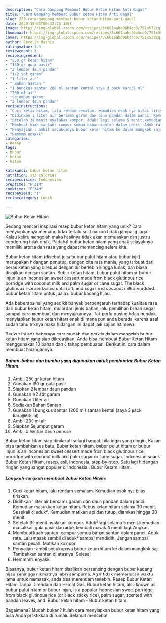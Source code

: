 ```yaml
---
description: "Cara Gampang Membuat Bubur Ketan Hitam Anti Gagal"
title: "Cara Gampang Membuat Bubur Ketan Hitam Anti Gagal"
slug: 253-cara-gampang-membuat-bubur-ketan-hitam-anti-gagal
date: 2020-10-03T00:32:23.166Z
image: https://img-global.cpcdn.com/recipes/3c661aabd96b4cc0/751x532cq70/bubur-ketan-hitam-foto-resep-utama.jpg
thumbnail: https://img-global.cpcdn.com/recipes/3c661aabd96b4cc0/751x532cq70/bubur-ketan-hitam-foto-resep-utama.jpg
cover: https://img-global.cpcdn.com/recipes/3c661aabd96b4cc0/751x532cq70/bubur-ketan-hitam-foto-resep-utama.jpg
author: Cecelia Mathis
ratingvalue: 3.9
reviewcount: 3
recipeingredient:
- "250 gr ketan hitam"
- "150 gr gula pasir"
- "2 lembar daun pandan"
- "1/2 sdt garam"
- "1 liter air"
- " Bahan Santan "
- "1 bungkus santan 200 ml santan kental saya 3 pack kara65 ml"
- "200 ml air"
- "Sejumput garam"
- "2 lembar daun pandan"
recipeinstructions:
- "Cuci ketan hitam, lalu rendam semalam. Kemudian esok nya bilas tiriskan."
- "Didihkan 1 liter air bersama garam dan daun pandan dalam panci. Kemudian masukkan ketan hitam. Rebus ketan hitam selama 30 menit. Sesekali di aduk². Kemudian matikan api dan tutup, diamkan hingga 30 menit"
- "Setelah 30 menit nyalakan kompor. Aduk² lagi selama 5 menit.kemudian masukkan gula pasir dan aduk kembali masak 5 menit lagi. Angkat."
- "Membuat kuah santan: campur semua bahan santan dalam panci. Aduk rata. Lalu masak sambil di aduk² sampai mendidih. Jangan sampai santan pecah. Matikan kompor"
- "Penyajian : ambil secukupnya bubur ketan hitam ke dalam mangkok saji. Tambahkan santan di atasnya. Selesai"
- "Hemmmm enyakk"
categories:
- Resep
tags:
- bubur
- ketan
- hitam

katakunci: bubur ketan hitam 
nutrition: 282 calories
recipecuisine: Indonesian
preptime: "PT21M"
cooktime: "PT34M"
recipeyield: "1"
recipecategory: Lunch

---
```



![Bubur Ketan Hitam](https://img-global.cpcdn.com/recipes/3c661aabd96b4cc0/751x532cq70/bubur-ketan-hitam-foto-resep-utama.jpg)

Sedang mencari inspirasi resep bubur ketan hitam yang unik? Cara menyiapkannya memang tidak terlalu sulit namun tidak gampang juga. Kalau keliru mengolah maka hasilnya tidak akan memuaskan dan justru cenderung tidak enak. Padahal bubur ketan hitam yang enak selayaknya memiliki aroma dan rasa yang dapat memancing selera kita.

Bubur ketan hitam (disebut juga bubur pulut hitam atau bubur injit) merupakan hidangan penutup, dengan cita rasa manis, yang terbuat dari beras ketan yang direbus dengan air berlebih hingga lunak, dan biasa disajikan dengan santan. Bubur ketan hitam, bubur pulut hitam or bubur injun is an Indonesian sweet dessert made from black glutinous rice porridge with coconut milk and palm sugar or cane sugar. The black glutinous rice are boiled until soft, and sugar and coconut milk are added. bubur ketan hitam untuk jualan. bubur kacang hijau.

Ada beberapa hal yang sedikit banyak berpengaruh terhadap kualitas rasa dari bubur ketan hitam, mulai dari jenis bahan, lalu pemilihan bahan segar sampai cara membuat dan menyajikannya. Tak perlu pusing kalau hendak menyiapkan bubur ketan hitam enak di mana pun anda berada, karena asal sudah tahu triknya maka hidangan ini dapat jadi sajian istimewa.


Berikut ini ada beberapa cara mudah dan praktis dalam mengolah bubur ketan hitam yang siap dikreasikan. Anda bisa membuat Bubur Ketan Hitam menggunakan 10 bahan dan 6 tahap pembuatan. Berikut ini cara dalam membuat hidangannya.

<!--inarticleads1-->

##### Bahan-bahan dan bumbu yang digunakan untuk pembuatan Bubur Ketan Hitam:

1. Ambil 250 gr ketan hitam
1. Gunakan 150 gr gula pasir
1. Siapkan 2 lembar daun pandan
1. Gunakan 1/2 sdt garam
1. Gunakan 1 liter air
1. Sediakan  Bahan Santan :
1. Gunakan 1 bungkus santan (200 ml) santan kental (saya 3 pack kara@65 ml)
1. Ambil 200 ml air
1. Siapkan Sejumput garam
1. Ambil 2 lembar daun pandan


Bubur ketan hitam siap dinikmati selagi hangat. bila ingin yang dingin, Kalian bisa tambahkan es batu. Bubur ketan hitam, bubur pulut hitam or bubur injun is an Indonesian sweet dessert made from black glutinous rice porridge with coconut milk and palm sugar or cane sugar. Indonesian snack Bubur Ketan Hitam, resep, asli, Indonesia, step-by-step. Satu lagi hidangan ringan yang sangat populer di Indonesia : Bubur Ketam Hitam. 

<!--inarticleads2-->

##### Langkah-langkah membuat Bubur Ketan Hitam:

1. Cuci ketan hitam, lalu rendam semalam. Kemudian esok nya bilas tiriskan.
1. Didihkan 1 liter air bersama garam dan daun pandan dalam panci. Kemudian masukkan ketan hitam. Rebus ketan hitam selama 30 menit. Sesekali di aduk². Kemudian matikan api dan tutup, diamkan hingga 30 menit
1. Setelah 30 menit nyalakan kompor. Aduk² lagi selama 5 menit.kemudian masukkan gula pasir dan aduk kembali masak 5 menit lagi. Angkat.
1. Membuat kuah santan: campur semua bahan santan dalam panci. Aduk rata. Lalu masak sambil di aduk² sampai mendidih. Jangan sampai santan pecah. Matikan kompor
1. Penyajian : ambil secukupnya bubur ketan hitam ke dalam mangkok saji. Tambahkan santan di atasnya. Selesai
1. Hemmmm enyakk


Biasanya, bubur ketan hitam disajikan bersanding dengan bubur kacang hijau sehingga nikmatnya lebih sempurna. Agar tidak memerlukan waktu lama untuk memasak, anda bisa merendam terlebih. Resep Bubur Ketan Hitam Tanpa Direndam dan Hemat Gas. Bubur ketan hitam, also known as bubur pulut hitam or bubur injun, is a popular Indonesian sweet porridge from black glutinous rice (or black sticky rice), palm sugar, scented with pandan leaves, and. Bubur ketan hitam - Bubur ketan hitam. 

Bagaimana? Mudah bukan? Itulah cara menyiapkan bubur ketan hitam yang bisa Anda praktikkan di rumah. Selamat mencoba!

